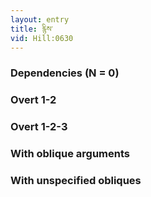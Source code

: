 ```yaml
---
layout: entry
title: རྙིས་
vid: Hill:0630
---
```

### Dependencies (N = 0)


### Overt 1-2


### Overt 1-2-3


### With oblique arguments


### With unspecified obliques
